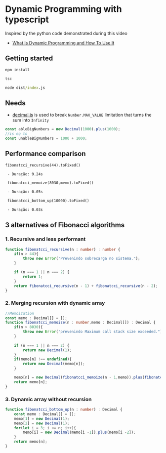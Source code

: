 # Dynamic Programming with typescript

Inspired by the python code demonstrated during this video

- [What Is Dynamic Programming and How To Use It](https://www.youtube.com/watch?v=vYquumk4nWw)

## Getting started

```cmd
npm install

tsc

node dist/index.js
```

## Needs

- [decimal.js](https://mikemcl.github.io/decimal.js/) is used to break ```Number.MAX_VALUE``` limitation that turns the sum into ```Infinity```

```ts
const ableBigNumbers = new Decimal(1000).plus(1000);
//is eq to 
const unableBigNumbers = 1000 + 1000;
```

## Performance comparison

```cmd
fibonatcci_recursive(44).toFixed()

 - Duração: 9.24s

 fibonatcci_memoize(8030,memo).toFixed()

 - Duração: 0.05s

 fibonatcci_bottom_up(10000).toFixed()

 - Duração: 0.03s
 ```

## 3 alternatives of  Fibonacci algorithms

### 1. Recursive and less performant

```ts
function fibonatcci_recursive(n : number) : number {
    if(n > 44){
        throw new Error("Prevenindo sobrecarga no sistema.");
    }

    if (n === 1 || n === 2) {
        return 1;
    }
    return fibonatcci_recursive(n - 1) + fibonatcci_recursive(n - 2);
}
```

### 2. Merging recursion with dynamic array

```ts
//Memoization
const memo : Decimal[] = [];
function fibonatcci_memoize(n : number,memo : Decimal[]) : Decimal {
    if(n > 8030){
        throw new Error("prevenindo Maximum call stack size exceeded.");
    }
    
    if (n === 1 || n === 2) {
        return new Decimal(1);
    }
    if(memo[n] !== undefined){
        return new Decimal(memo[n]);
    }

    memo[n] = new Decimal(fibonatcci_memoize(n - 1,memo)).plus(fibonatcci_memoize(n - 2,memo));
    return memo[n];
}
```

### 3. Dynamic array without recursion

```ts
function fibonatcci_bottom_up(n : number) : Decimal {
    const memo : Decimal[] = [];
    memo[1] = new Decimal(1);
    memo[2] = new Decimal(1);
    for(let i = 3; i <= n; i++){
        memo[i] = new Decimal(memo[i -1]).plus(memo[i -2]);
    }
    return memo[n];
}
```
